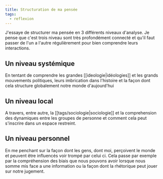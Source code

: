 ```yaml
---
title: Structuration de ma pensée
tags:
  - reflexion
---
```


J'essaye de structurer ma pensée en 3 différents niveaux d'analyse. Je pense que c'est trois niveau sont très profondément connecté et qu'il faut passer de l'un a l'autre régulièrement pour bien comprendre leurs interactions.

## Un niveau systémique

En tentant de comprendre les grandes [[ideologie|idéologies]] et les grands mouvements politiques, leurs imbrication dans l'histoire et la façon dont cela structure globalement notre monde d'aujourd'hui

## Un niveau local

A travers, entre autre, la [[tags/sociologie|sociologie]] et la comprehension des dynamiques entre les groupes de personne et comment cela peut s'inscrire dans un espace restreint.

## Un niveau personnel

En me penchant sur la façon dont les gens, dont moi, perçoivent le monde et peuvent être influencés voir trompé par celui ci. Cela passe par exemple par la compréhension des biais que nous pouvons avoir lorsque nous somme mis face a une information ou la façon dont la rhétorique peut jouer sur notre jugement.
